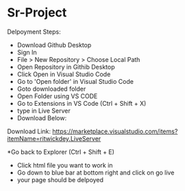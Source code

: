 # Sr-Project

Delpoyment Steps:
* Download Github Desktop
* Sign In
* File > New Repository > Choose Local Path
* Open Repository in Githib Desktop
* Click Open in Visual Studio Code
* Go to 'Open folder' in Visual Studio Code
* Goto downloaded folder
* Open Folder using VS CODE
* Go to Extensions in VS Code (Ctrl + Shift + X)
* type in Live Server
* Download Below: 

Download Link: https://marketplace.visualstudio.com/items?itemName=ritwickdey.LiveServer

*Go back to Explorer (Ctrl + Shift + E) 
* Click html file you want to work in
* Go down to blue bar at bottom right and click on go live
* your page should be delpoyed
